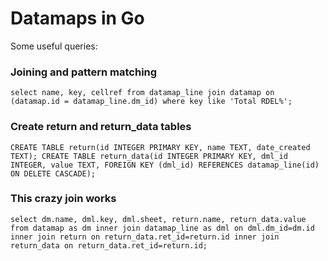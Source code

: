 # Datamaps in Go

Some useful queries:

### Joining and pattern matching
`select name, key, cellref from datamap_line join datamap on (datamap.id
= datamap_line.dm_id) where key like 'Total RDEL%';`

### Create return and return_data tables

`CREATE TABLE return(id INTEGER PRIMARY KEY, name TEXT, date_created TEXT);
CREATE TABLE return_data(id INTEGER PRIMARY KEY, dml_id INTEGER, value TEXT, FOREIGN KEY (dml_id) REFERENCES datamap_line(id) ON DELETE CASCADE);
`
### This crazy join works
`select dm.name, dml.key, dml.sheet, return.name, return_data.value from
datamap as dm inner join datamap_line as dml on dml.dm_id=dm.id inner join
return on return_data.ret_id=return.id inner join return_data on
return_data.ret_id=return.id;`
